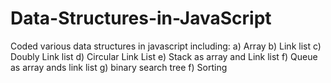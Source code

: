 # Data-Structures-in-JavaScript
Coded various data structures in javascript including:
a) Array
b) Link list
c) Doubly Link list
d) Circular Link List
e) Stack as array and Link list
f) Queue as array ands link list
g) binary search tree
f) Sorting
